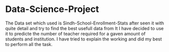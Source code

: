 # Data-Science-Project
The Data set which used is Sindh-School-Enrollment-Stats after seen it with quite detail and try to find the best usefull data from It I have decided to use it to predicte the number of teacher required for a gaven amount of students and institution. I have tried to explain the working and did my best to perform all the task.
